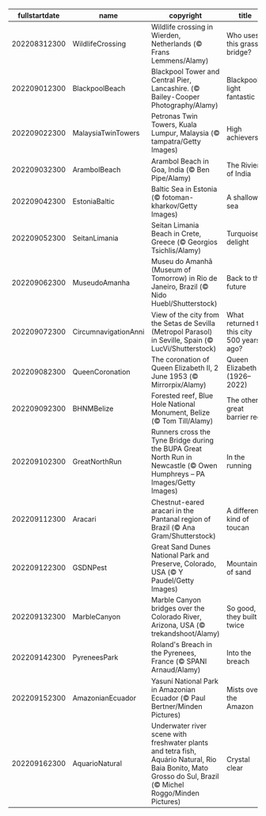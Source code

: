 |fullstartdate|name|copyright|title|image|
|--|--|--|--|--|
202208312300|WildlifeCrossing|Wildlife crossing in Wierden, Netherlands (© Frans Lemmens/Alamy)|Who uses this grassy bridge?|![](/en-GB/2022/09/202208312300WildlifeCrossing.jpg)|
202209012300|BlackpoolBeach|Blackpool Tower and Central Pier, Lancashire. (© Bailey-Cooper Photography/Alamy)|Blackpool’s light fantastic|![](/en-GB/2022/09/202209012300BlackpoolBeach.jpg)|
202209022300|MalaysiaTwinTowers|Petronas Twin Towers, Kuala Lumpur, Malaysia (© tampatra/Getty Images)|High achievers|![](/en-GB/2022/09/202209022300MalaysiaTwinTowers.jpg)|
202209032300|ArambolBeach|Arambol Beach in Goa, India (© Ben Pipe/Alamy)|The Riviera of India|![](/en-GB/2022/09/202209032300ArambolBeach.jpg)|
202209042300|EstoniaBaltic|Baltic Sea in Estonia (© fotoman-kharkov/Getty Images)|A shallow sea|![](/en-GB/2022/09/202209042300EstoniaBaltic.jpg)|
202209052300|SeitanLimania|Seitan Limania Beach in Crete, Greece (© Georgios Tsichlis/Alamy)|Turquoise delight|![](/en-GB/2022/09/202209052300SeitanLimania.jpg)|
202209062300|MuseudoAmanha|Museu do Amanhã (Museum of Tomorrow) in Rio de Janeiro, Brazil (© Nido Huebl/Shutterstock)|Back to the future|![](/en-GB/2022/09/202209062300MuseudoAmanha.jpg)|
202209072300|CircumnavigationAnni|View of the city from the Setas de Sevilla (Metropol Parasol) in Seville, Spain (© LucVi/Shutterstock)|What returned to this city 500 years ago?|![](/en-GB/2022/09/202209072300CircumnavigationAnni.jpg)|
202209082300|QueenCoronation|The coronation of Queen Elizabeth II, 2 June 1953 (© Mirrorpix/Alamy)|Queen Elizabeth II (1926–2022)|![](/en-GB/2022/09/202209082300QueenCoronation.jpg)|
202209092300|BHNMBelize|Forested reef, Blue Hole National Monument, Belize (© Tom Till/Alamy)|The other great barrier reef|![](/en-GB/2022/09/202209092300BHNMBelize.jpg)|
202209102300|GreatNorthRun|Runners cross the Tyne Bridge during the BUPA Great North Run in Newcastle (© Owen Humphreys – PA Images/Getty Images)|In the running|![](/en-GB/2022/09/202209102300GreatNorthRun.jpg)|
202209112300|Aracari|Chestnut-eared aracari in the Pantanal region of Brazil (© Ana Gram/Shutterstock)|A different kind of toucan|![](/en-GB/2022/09/202209112300Aracari.jpg)|
202209122300|GSDNPest|Great Sand Dunes National Park and Preserve, Colorado, USA (© Y Paudel/Getty Images)|Mountains of sand|![](/en-GB/2022/09/202209122300GSDNPest.jpg)|
202209132300|MarbleCanyon|Marble Canyon bridges over the Colorado River, Arizona, USA (© trekandshoot/Alamy)|So good, they built it twice|![](/en-GB/2022/09/202209132300MarbleCanyon.jpg)|
202209142300|PyreneesPark|Roland's Breach in the Pyrenees, France (© SPANI Arnaud/Alamy)|Into the breach|![](/en-GB/2022/09/202209142300PyreneesPark.jpg)|
202209152300|AmazonianEcuador|Yasuní National Park in Amazonian Ecuador (© Paul Bertner/Minden Pictures)|Mists over the Amazon|![](/en-GB/2022/09/202209152300AmazonianEcuador.jpg)|
202209162300|AquarioNatural|Underwater river scene with freshwater plants and tetra fish, Aquário Natural, Rio Baia Bonito, Mato Grosso do Sul, Brazil (© Michel Roggo/Minden Pictures)|Crystal clear|![](/en-GB/2022/09/202209162300AquarioNatural.jpg)|
